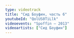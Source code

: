 ```yaml
---
type: videotrack
title: "Сид Боуфин, часть 6"
youtubeId: "QolUS0TiLlk"
videoevents: "Spoffin — 2013"
videoartists: ["Сид Боуфин"]
---
```

